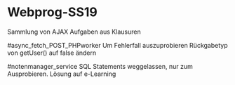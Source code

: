 # Webprog-SS19
Sammlung von AJAX Aufgaben aus Klausuren

#async_fetch_POST_PHPworker 
Um Fehlerfall auszuprobieren Rückgabetyp von getUser() auf false ändern

#notenmanager_service
SQL Statements weggelassen, nur zum Ausprobieren. Lösung auf e-Learning

